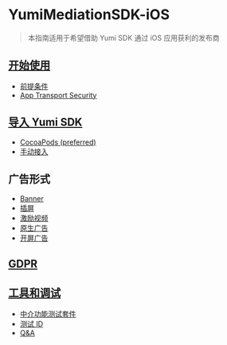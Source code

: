# YumiMediationSDK-iOS
> 本指南适用于希望借助 Yumi SDK 通过 iOS 应用获利的发布商

## [开始使用](https://github.com/yumimobi/YumiMediationSDKDemo-iOS-wiki/wiki/GetStarted)
- [前提条件](https://github.com/yumimobi/YumiMediationSDKDemo-iOS-wiki/wiki/GetStarted#前提条件)
- [App Transport Security](https://github.com/yumimobi/YumiMediationSDKDemo-iOS-wiki/wiki/GetStarted#app-transport-security)

## [导入 Yumi SDK](https://github.com/yumimobi/YumiMediationSDKDemo-iOS-wiki/wiki/ImportTheYumiSDK)
- [CocoaPods (preferred)](https://github.com/yumimobi/YumiMediationSDKDemo-iOS-wiki/wiki/ImportTheYumiSDK#CocoaPods-(preferred))
- [手动接入](https://github.com/yumimobi/YumiMediationSDKDemo-iOS-wiki/wiki/ImportTheYumiSDK#手动集成)

## 广告形式
- [Banner](https://github.com/yumimobi/YumiMediationSDKDemo-iOS-wiki/wiki/Banner)
- [插屏](https://github.com/yumimobi/YumiMediationSDKDemo-iOS-wiki/wiki/Interstitial)
- [激励视频](https://github.com/yumimobi/YumiMediationSDKDemo-iOS-wiki/wiki/RewardedVideo)
- [原生广告](https://github.com/yumimobi/YumiMediationSDKDemo-iOS-wiki/wiki/Native)
- [开屏广告](https://github.com/yumimobi/YumiMediationSDKDemo-iOS-wiki/wiki/Splash)

## [GDPR](https://github.com/yumimobi/YumiMediationSDKDemo-iOS-wiki/wiki/GDPR)

## [工具和调试](https://github.com/yumimobi/YumiMediationSDKDemo-iOS-wiki/wiki/Debugging)
- [中介功能测试套件](https://github.com/yumimobi/YumiMediationSDKDemo-iOS-wiki/wiki/Debugging#中介功能测试套件)
- [测试 ID](https://github.com/yumimobi/YumiMediationSDKDemo-iOS-wiki/wiki/Debugging#Test-ID)
- [Q&A](https://github.com/yumimobi/YumiMediationSDKDemo-iOS-wiki/wiki/Debugging#接入常见问题)